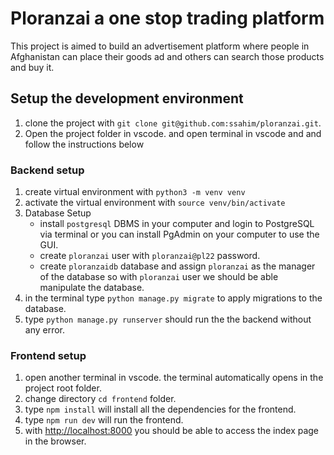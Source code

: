 # Ploranzai a one stop trading platform

This project is aimed to build an advertisement platform where people in Afghanistan can place their goods ad and others can search those products and buy it.

## Setup the development environment

1. clone the project with `git clone git@github.com:ssahim/ploranzai.git`.
2. Open the project folder in vscode. and open terminal in vscode and and follow the instructions below 
### Backend setup
1. create virtual environment with `python3 -m venv venv`
2. activate the virtual environment with `source venv/bin/activate`
3. Database Setup
    * install `postgresql` DBMS in your computer and login to PostgreSQL via terminal or you can install PgAdmin on your computer to use the GUI.
    * create `ploranzai` user with `ploranzai@pl22` password.
    * create `ploranzaidb` database and assign `ploranzai` as the manager of the database so with `ploranzai` user we should be able manipulate the database.
4. in the terminal type `python manage.py migrate` to apply migrations to the database.
5. type `python manage.py runserver` should run the the backend without any error.

### Frontend setup

1. open another terminal in vscode. the terminal automatically opens in the project root folder.
2. change directory `cd frontend` folder.
3. type `npm install` will install all the dependencies for the frontend.
4. type `npm run dev` will run the frontend.
5. with   [http://localhost:8000](http://localhost:8000) you should be able to access the index page in the browser.


